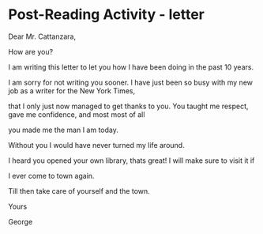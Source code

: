 # Post-Reading Activity - letter

Dear Mr. Cattanzara,

How are you? 

I am writing this letter to let you how I have been  doing in the past 10 years. 

 I am sorry for not writing you sooner. I have just been so busy with my new job as a writer for the New York Times,

that I only just now managed to get thanks to you.  You taught me respect, gave me confidence, and most most of all

 you made me the  man I am today.

 Without you I would have never turned my life around. 



I heard you opened your own library, thats great! I will make sure to visit it if 

I ever come to town again.

Till then take care of yourself and the town.



Yours 

George

